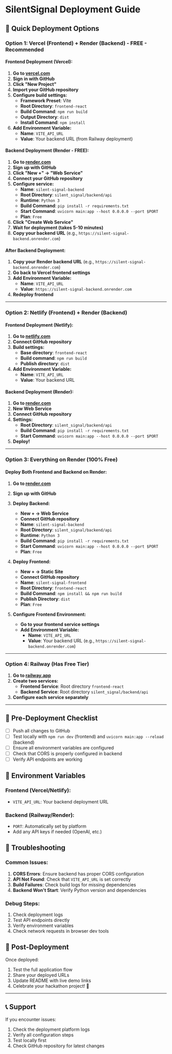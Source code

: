# SilentSignal Deployment Guide

## 🚀 Quick Deployment Options

### Option 1: Vercel (Frontend) + Render (Backend) - FREE - Recommended

#### Frontend Deployment (Vercel):

1. **Go to [vercel.com](https://vercel.com)**
2. **Sign in with GitHub**
3. **Click "New Project"**
4. **Import your GitHub repository**
5. **Configure build settings:**
   - **Framework Preset**: Vite
   - **Root Directory**: `frontend-react`
   - **Build Command**: `npm run build`
   - **Output Directory**: `dist`
   - **Install Command**: `npm install`
6. **Add Environment Variable:**
   - **Name**: `VITE_API_URL`
   - **Value**: Your backend URL (from Railway deployment)

#### Backend Deployment (Render - FREE):

1. **Go to [render.com](https://render.com)**
2. **Sign up with GitHub**
3. **Click "New +" → "Web Service"**
4. **Connect your GitHub repository**
5. **Configure service:**
   - **Name**: `silent-signal-backend`
   - **Root Directory**: `silent_signal/backend/api`
   - **Runtime**: `Python 3`
   - **Build Command**: `pip install -r requirements.txt`
   - **Start Command**: `uvicorn main:app --host 0.0.0.0 --port $PORT`
   - **Plan**: `Free`
6. **Click "Create Web Service"**
7. **Wait for deployment (takes 5-10 minutes)**
8. **Copy your backend URL** (e.g., `https://silent-signal-backend.onrender.com`)

#### After Backend Deployment:

1. **Copy your Render backend URL** (e.g., `https://silent-signal-backend.onrender.com`)
2. **Go back to Vercel frontend settings**
3. **Add Environment Variable:**
   - **Name**: `VITE_API_URL`
   - **Value**: `https://silent-signal-backend.onrender.com`
4. **Redeploy frontend**

---

### Option 2: Netlify (Frontend) + Render (Backend)

#### Frontend Deployment (Netlify):

1. **Go to [netlify.com](https://netlify.com)**
2. **Connect GitHub repository**
3. **Build settings:**
   - **Base directory**: `frontend-react`
   - **Build command**: `npm run build`
   - **Publish directory**: `dist`
4. **Add Environment Variable:**
   - **Name**: `VITE_API_URL`
   - **Value**: Your backend URL

#### Backend Deployment (Render):

1. **Go to [render.com](https://render.com)**
2. **New Web Service**
3. **Connect GitHub repository**
4. **Settings:**
   - **Root Directory**: `silent_signal/backend/api`
   - **Build Command**: `pip install -r requirements.txt`
   - **Start Command**: `uvicorn main:app --host 0.0.0.0 --port $PORT`
5. **Deploy!**

---

### Option 3: Everything on Render (100% Free)

#### Deploy Both Frontend and Backend on Render:

1. **Go to [render.com](https://render.com)**
2. **Sign up with GitHub**
3. **Deploy Backend:**
   - **New + → Web Service**
   - **Connect GitHub repository**
   - **Name**: `silent-signal-backend`
   - **Root Directory**: `silent_signal/backend/api`
   - **Runtime**: `Python 3`
   - **Build Command**: `pip install -r requirements.txt`
   - **Start Command**: `uvicorn main:app --host 0.0.0.0 --port $PORT`
   - **Plan**: `Free`

4. **Deploy Frontend:**
   - **New + → Static Site**
   - **Connect GitHub repository**
   - **Name**: `silent-signal-frontend`
   - **Root Directory**: `frontend-react`
   - **Build Command**: `npm install && npm run build`
   - **Publish Directory**: `dist`
   - **Plan**: `Free`

5. **Configure Frontend Environment:**
   - **Go to your frontend service settings**
   - **Add Environment Variable:**
     - **Name**: `VITE_API_URL`
     - **Value**: Your backend URL (e.g., `https://silent-signal-backend.onrender.com`)

---

### Option 4: Railway (Has Free Tier)

1. **Go to [railway.app](https://railway.app)**
2. **Create two services:**
   - **Frontend Service**: Root directory `frontend-react`
   - **Backend Service**: Root directory `silent_signal/backend/api`
3. **Configure each service separately**

---

## 📝 Pre-Deployment Checklist

- [ ] Push all changes to GitHub
- [ ] Test locally with `npm run dev` (frontend) and `uvicorn main:app --reload` (backend)
- [ ] Ensure all environment variables are configured
- [ ] Check that CORS is properly configured in backend
- [ ] Verify API endpoints are working

## 🔧 Environment Variables

### Frontend (Vercel/Netlify):
- `VITE_API_URL`: Your backend deployment URL

### Backend (Railway/Render):
- `PORT`: Automatically set by platform
- Add any API keys if needed (OpenAI, etc.)

## 🐛 Troubleshooting

### Common Issues:

1. **CORS Errors**: Ensure backend has proper CORS configuration
2. **API Not Found**: Check that `VITE_API_URL` is set correctly
3. **Build Failures**: Check build logs for missing dependencies
4. **Backend Won't Start**: Verify Python version and dependencies

### Debug Steps:

1. Check deployment logs
2. Test API endpoints directly
3. Verify environment variables
4. Check network requests in browser dev tools

## 🎉 Post-Deployment

Once deployed:
1. Test the full application flow
2. Share your deployed URLs
3. Update README with live demo links
4. Celebrate your hackathon project! 🚀

---

## 📞 Support

If you encounter issues:
1. Check the deployment platform logs
2. Verify all configuration steps
3. Test locally first
4. Check GitHub repository for latest changes
